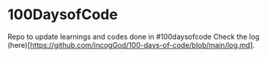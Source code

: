 # 100DaysofCode
Repo to update learnings and codes done in #100daysofcode
Check the log (here)[https://github.com/incogGod/100-days-of-code/blob/main/log.md].
